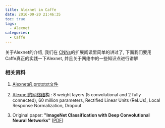 ```yaml
---
title: Alexnet in Caffe
date: 2016-09-20 21:46:35
toc: true
tags:
  - Alexnet
categories:
  - Caffe
---
```

关于Alexnet的介绍, 我们在 [CNNs](http://simtalk.cn/2016/09/12/CNNs/#拓展阅读)的扩展阅读里简单的讲过了, 下面我们要用Caffe真正的实践一下Alexnet, 并且关于网络中的一些知识点进行讲解
<!--more-->

### **相关资料**

1. [Alexnet的.prototxt文件](https://gist.github.com/Simshang/d5e821d859b871671ecef6029bcffc60)

2. [Alexnet的网络结构](http://ethereon.github.io/netscope/#/gist/d5e821d859b871671ecef6029bcffc60) :  8 weight layers (5 convolutional and 2 fully connected), 60 million parameters, Rectified Linear Units (ReLUs), Local Response Normalization, Dropout

3. Original paper: **"ImageNet Classification with Deep Convolutional Neural Networks"** [[PDF](http://www.cs.toronto.edu/~fritz/absps/imagenet.pdf)]